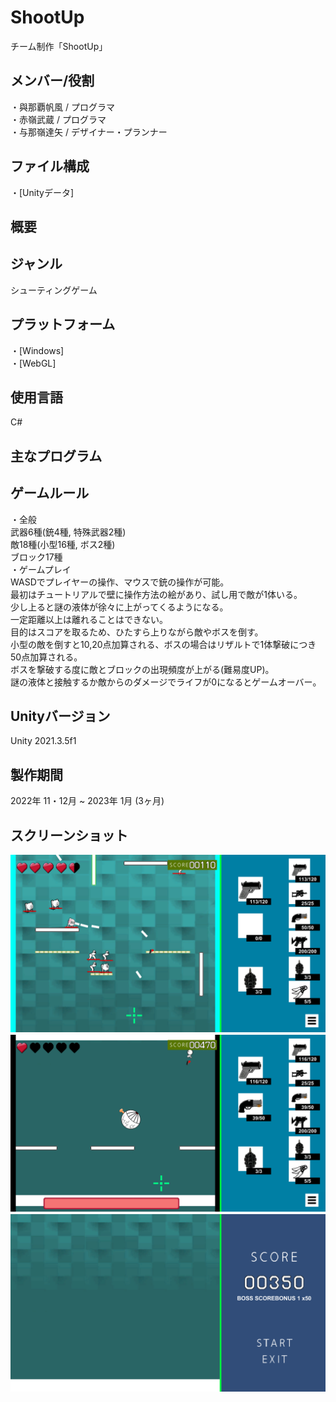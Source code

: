 # ShootUp  
チーム制作「ShootUp」  

## メンバー/役割  
・與那覇帆風 / プログラマ  
・赤嶺武蔵 / プログラマ  
・与那嶺達矢 / デザイナー・プランナー  

## ファイル構成  
・[Unityデータ]  

## 概要  

## ジャンル  
シューティングゲーム  

## プラットフォーム  
・[Windows]  
・[WebGL]  

## 使用言語  
C#  

## 主なプログラム  

## ゲームルール  
・全般  
武器6種(銃4種, 特殊武器2種)  
敵18種(小型16種, ボス2種)  
ブロック17種  
・ゲームプレイ  
WASDでプレイヤーの操作、マウスで銃の操作が可能。  
最初はチュートリアルで壁に操作方法の絵があり、試し用で敵が1体いる。  
少し上ると謎の液体が徐々に上がってくるようになる。  
一定距離以上は離れることはできない。  
目的はスコアを取るため、ひたすら上りながら敵やボスを倒す。  
小型の敵を倒すと10,20点加算される、ボスの場合はリザルトで1体撃破につき50点加算される。  
ボスを撃破する度に敵とブロックの出現頻度が上がる(難易度UP)。  
謎の液体と接触するか敵からのダメージでライフが0になるとゲームオーバー。  

## Unityバージョン  
Unity 2021.3.5f1  

## 製作期間  
2022年 11・12月 ~ 2023年 1月 (3ヶ月)  

## スクリーンショット  
![ScreenShot1](https://github.com/itc-c21026/ShootUp/blob/master/ScreenShot/GamePlay.png)　　
![ScreenShot2](https://github.com/itc-c21026/ShootUp/blob/master/ScreenShot/Game_Boss.png)　　
![ScreenShot3](https://github.com/itc-c21026/ShootUp/blob/master/ScreenShot/Result.png)
